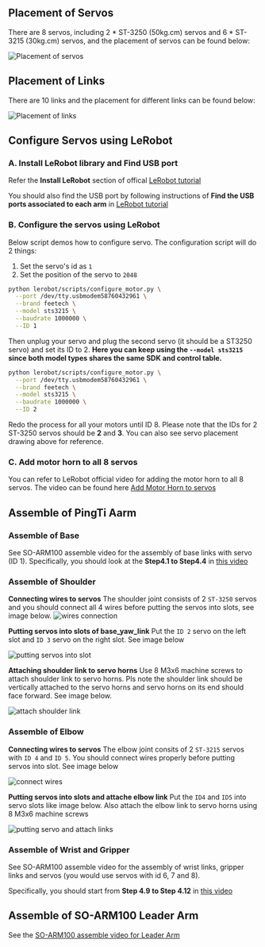 ## Placement of Servos

There are 8 servos, including 2 * ST-3250 (50kg.cm) servos and 6 * ST-3215 (30kg.cm) servos, and the placement of servos can be found below:

![Placement of servos](../media/pingti_arm_servo_placement.jpg)

## Placement of Links

There are 10 links and the placement for different links can be found below:

![Placement of links](../media/pingti_arm_link_placement.jpg)

## Configure Servos using LeRobot

### A. Install LeRobot library and Find USB port

Refer the **Install LeRobot** section of offical [LeRobot tutorial](https://github.com/huggingface/lerobot/blob/main/examples/10_use_so100.md#b-install-lerobot) 

You should also find the USB port by following instructions of **Find the USB ports associated to each arm** in [LeRobot tutorial](https://github.com/huggingface/lerobot/blob/main/examples/10_use_so100.md#1-find-the-usb-ports-associated-to-each-arm)

### B. Configure the servos using LeRobot

Below script demos how to configure servo. The configuration script will do 2 things:
1. Set the servo's id as `1`
2. Set the position of the servo to `2048`

```bash
python lerobot/scripts/configure_motor.py \
  --port /dev/tty.usbmodem58760432961 \
  --brand feetech \
  --model sts3215 \
  --baudrate 1000000 \
  --ID 1
```

Then unplug your servo and plug the second servo (it should be a ST3250 servo) and set its ID to 2. **Here you can keep using the `--model sts3215` since both model types shares the same SDK and control table.**

```bash
python lerobot/scripts/configure_motor.py \
  --port /dev/tty.usbmodem58760432961 \
  --brand feetech \
  --model sts3215 \
  --baudrate 1000000 \
  --ID 2
```

Redo the process for all your motors until ID 8. Please note that the IDs for 2 ST-3250 servos should be **2** and **3**. You can also see servo placement drawing above for reference.

### C. Add motor horn to all 8 servos
You can refer to LeRobot official video for adding the motor horn to all 8 servos. The video can be found here [Add Motor Horn to servos](https://www.youtube.com/watch?v=FioA2oeFZ5I&list=PLo2EIpI_JMQu5zrDHe4NchRyumF2ynaUN&index=8&t=570s) 

## Assemble of PingTi Aarm

### Assemble of Base
See SO-ARM100 assemble video for the assembly of base links with servo (ID 1). Specifically, you should look at the **Step4.1 to Step4.4** in [this video](https://www.youtube.com/watch?v=FioA2oeFZ5I&list=PLo2EIpI_JMQu5zrDHe4NchRyumF2ynaUN&index=9&t=610s)

### Assemble of Shoulder
**Connecting wires to servos** The shoulder joint consists of 2 `ST-3250` servos and you should connect all 4 wires before putting the servos into slots, see image below. 
![wires connection](../media/shoulder_assemble_connecting_servos_wires.jpg)

**Putting servos into slots of base_yaw_link** Put the `ID 2` servo on the left slot and `ID 3` servo on the right slot. See image below

![putting servos into slot](../media/shoulder_assemble_putting_servo_into_slot.jpg)


**Attaching shoulder link to servo horns** Use 8 M3x6 machine screws to attach shoulder link to servo horns. Pls note the shoulder link should be vertically attached to the servo horns and servo horns on its end should face forward. See image below.

![attach shoulder link](../media/shoulder_assemble_attache_shoulder_link.jpg)


### Assemble of Elbow
**Connecting wires to servos** The elbow joint consits of 2 `ST-3215` servos with `ID 4` and `ID 5`. You should connect wires properly before putting servos into slot. See image below

![connect wires](../media/elbow_assemble_connect_wire.jpg)

**Putting servos into slots and attache elbow link** Put the `ID4` and `ID5` into servo slots like image below. Also attach the elbow link to servo horns using 8 M3x6 machine screws

![putting servo and attach links](../media/elbow_assemble_putting_servo_slot_and_attach_link.jpg)



### Assemble of Wrist and Gripper
See SO-ARM100 assemble video for the assembly of wrist links, gripper links and servos (you would use servos with id 6, 7 and 8). 

Specifically, you should start from **Step 4.9 to Step 4.12** in [this video](https://www.youtube.com/watch?v=FioA2oeFZ5I&list=PLo2EIpI_JMQu5zrDHe4NchRyumF2ynaUN&index=11&t=669s)

## Assemble of SO-ARM100 Leader Arm
See the [SO-ARM100 assemble video for Leader Arm](https://www.youtube.com/watch?v=FioA2oeFZ5I&list=PLo2EIpI_JMQu5zrDHe4NchRyumF2ynaUN&index=12&t=707s)

